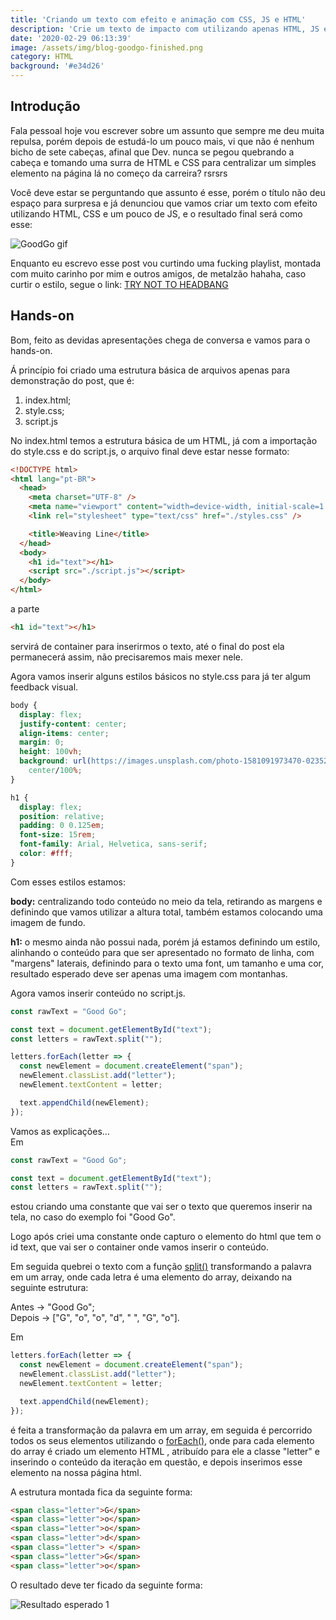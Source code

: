 ```yaml
---
title: 'Criando um texto com efeito e animação com CSS, JS e HTML'
description: 'Crie um texto de impacto com utilizando apenas HTML, JS e CSS'
date: '2020-02-29 06:13:39'
image: /assets/img/blog-goodgo-finished.png
category: HTML
background: '#e34d26'
---
```

## Introdução

Fala pessoal hoje vou escrever sobre um assunto que sempre me deu muita repulsa, porém depois de estudá-lo um pouco mais, vi que não é nenhum bicho de sete cabeças, afinal que Dev. nunca se pegou quebrando a cabeça e tomando uma surra de HTML e CSS para centralizar um simples elemento na página lá no começo da carreira? rsrsrs

Você deve estar se perguntando que assunto é esse, porém o título não deu espaço para surpresa e já denunciou que vamos criar um texto com efeito utilizando HTML, CSS e um pouco de JS, e o resultado final será como esse: 

![GoodGo gif](/assets/img/GoodGo.gif)


Enquanto eu escrevo esse post vou curtindo uma fucking playlist, montada com muito carinho por mim e outros amigos, de metalzão hahaha, caso curtir o estilo, segue o link: [TRY NOT TO HEADBANG](https://open.spotify.com/playlist/6NMCqtg2Q9MoFBeRzLVNXo?si=OZm97MjORA6ZpqnKsynChg)

## Hands-on

Bom, feito as devidas apresentações chega de conversa e vamos para o hands-on.

Á princípio foi criado uma estrutura básica de arquivos apenas para demonstração do post, que é:

1. index.html;
2. style.css;
3. script.js

No index.html temos a estrutura básica de um HTML, já com a importação do style.css e do script.js, o arquivo final deve estar nesse formato:

```html
<!DOCTYPE html>
<html lang="pt-BR">
  <head>
    <meta charset="UTF-8" />
    <meta name="viewport" content="width=device-width, initial-scale=1.0" />
    <link rel="stylesheet" type="text/css" href="./styles.css" />

    <title>Weaving Line</title>
  </head>
  <body>
    <h1 id="text"></h1>
    <script src="./script.js"></script>
  </body>
</html>
```

a parte

```html
<h1 id="text"></h1>
```

servirá de container para inserirmos o texto, até o final do post ela permanecerá assim, não precisaremos mais mexer nele.

Agora vamos inserir alguns estilos básicos no style.css para já ter algum feedback visual.

```css
body {
  display: flex;
  justify-content: center;
  align-items: center;
  margin: 0;
  height: 100vh;
  background: url(https://images.unsplash.com/photo-1581091973470-023528f664f1?ixlib=rb-1.2.1&ixid=eyJhcHBfaWQiOjEyMDd9&auto=format&fit=crop&w=889&q=80%20889w)
    center/100%;
}

h1 {
  display: flex;
  position: relative;
  padding: 0 0.125em;
  font-size: 15rem;
  font-family: Arial, Helvetica, sans-serif;
  color: #fff;
}
```

Com esses estilos estamos:

**body:**   centralizando todo conteúdo no meio da tela, retirando as margens e  definindo que vamos utilizar a altura total, também estamos colocando uma imagem de fundo.

**h1:**  o mesmo ainda não possui nada, porém já estamos definindo um estilo, alinhando o conteúdo para que ser apresentado no formato de linha, com "margens" laterais, definindo para o texto uma font, um tamanho e uma cor, resultado esperado deve ser apenas uma imagem com montanhas.

Agora vamos inserir conteúdo no script.js.

```javascript
const rawText = "Good Go";

const text = document.getElementById("text");
const letters = rawText.split("");

letters.forEach(letter => {
  const newElement = document.createElement("span");
  newElement.classList.add("letter");
  newElement.textContent = letter;

  text.appendChild(newElement);
});
```

Vamos as explicações...\
Em

```javascript
const rawText = "Good Go";

const text = document.getElementById("text");
const letters = rawText.split("");
```

estou criando uma constante que vai ser o texto que queremos inserir na tela, no caso do exemplo foi "Good Go".

Logo após criei uma constante onde capturo o elemento do html que tem o id text, que vai ser o container onde vamos inserir o conteúdo.

Em seguida quebrei o texto com a função [split()](https://developer.mozilla.org/pt-BR/docs/Web/JavaScript/Reference/Global_Objects/String/split) transformando a palavra em um array, onde cada letra é uma elemento do array, deixando na seguinte estrutura:

Antes -> "Good Go"; </br> Depois -> \["G", "o", "o", "d", " ", "G", "o"].

Em

```javascript
letters.forEach(letter => {
  const newElement = document.createElement("span");
  newElement.classList.add("letter");
  newElement.textContent = letter;

  text.appendChild(newElement);
});
```

é feita a transformação da palavra em um array, em seguida é percorrido todos os seus elementos utilizando o [forEach()](https://developer.mozilla.org/pt-BR/docs/Web/JavaScript/Reference/Global_Objects/Array/forEach), onde para cada elemento do array é criado um elemento HTML <span>, atribuído para ele a classe "letter" e inserindo o conteúdo da iteração em questão, e depois inserimos esse elemento na nossa página html.

A estrutura montada fica da seguinte forma:

```html
<span class="letter">G</span>
<span class="letter">o</span>
<span class="letter">o</span>
<span class="letter">d</span>
<span class="letter"> </span>
<span class="letter">G</span>
<span class="letter">o</span>
```

O resultado deve ter ficado da seguinte forma:

![Resultado esperado 1](/assets/img/blog-goodgo-1.png)
